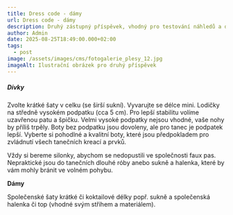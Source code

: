 ```yaml
---
title: Dress code - dámy
url: Dress code - dámy
description: Druhý zástupný příspěvek, vhodný pro testování náhledů a detailu článku.
author: Admin
date: 2025-08-25T18:49:00.000+02:00
tags:
  - post
image: /assets/images/cms/fotogalerie_plesy_12.jpg
imageAlt: Ilustrační obrázek pro druhý příspěvek
---
```

##### Dívky

Zvolte krátké šaty v celku (se širší sukní). Vyvarujte se délce mini. Lodičky na středně vysokém podpatku (cca 5 cm). Pro lepší stabilitu volíme uzavřenou patu a špičku. Velmi vysoké podpatky nejsou vhodné, vaše nohy by příliš trpěly. Boty bez podpatku jsou dovoleny, ale pro tanec je podpatek lepší. Vyberte si pohodlné a kvalitní boty, které jsou předpokladem pro zvládnutí všech tanečních kreací a prvků.

Vždy si bereme silonky, abychom se nedopustili ve společnosti faux pas.
Nepraktické jsou do tanečních dlouhé róby anebo sukně a halenka, které by vám mohly bránit ve volném pohybu.


**Dámy**

Společenské šaty krátké či koktailové délky popř. sukně a společenská halenka či top (vhodné svým střihem a materiálem).

